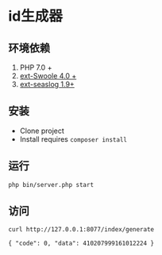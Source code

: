 # id生成器

## 环境依赖

1. PHP 7.0 +
2. [ext-Swoole 4.0 +](https://github.com/swoole/swoole-src)
3. [ext-seaslog 1.9+](https://github.com/SeasX/SeasLog)

## 安装
* Clone project
* Install requires `composer install`

## 运行
`php bin/server.php start`

## 访问
`curl http://127.0.0.1:8077/index/generate`

`
{
	"code": 0,
	"data": 410207999161012224
}
`

